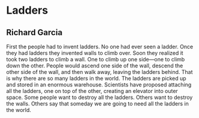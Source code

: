 # Ladders
## Richard Garcia
First the people had to invent ladders. No one had ever seen a ladder. Once
they had ladders they invented walls to climb over. Soon they realized it took
two ladders to climb a wall. One to climb up one side—one to climb down the
other. People would ascend one side of the wall, descend the other side of the
wall, and then walk away, leaving the ladders behind. That is why there are so
many ladders in the world. The ladders are picked up and stored in an enormous
warehouse. Scientists have proposed attaching all the ladders, one on top of
the other, creating an elevator into outer space. Some people want to destroy
all the ladders. Others want to destroy the walls. Others say that someday we
are going to need all the ladders in the world.